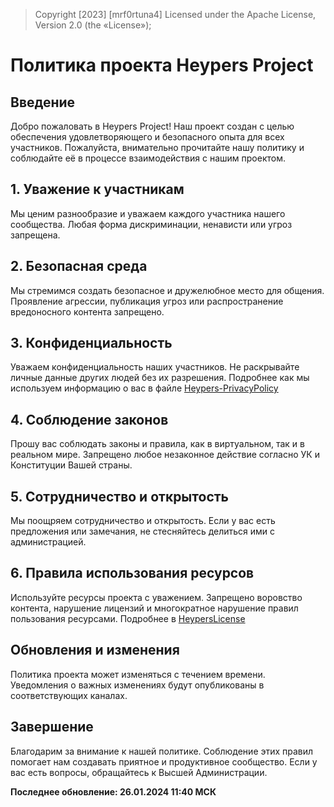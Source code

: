 > Copyright [2023] [mrf0rtuna4] Licensed under the Apache License, Version 2.0 (the «License»);

# Политика проекта Heypers Project

## Введение

Добро пожаловать в Heypers Project! Наш проект создан с целью обеспечения удовлетворяющего и безопасного опыта для всех участников. Пожалуйста, внимательно прочитайте нашу политику и соблюдайте её в процессе взаимодействия с нашим проектом.

## 1. Уважение к участникам

Мы ценим разнообразие и уважаем каждого участника нашего сообщества. Любая форма дискриминации, ненависти или угроз запрещена.

## 2. Безопасная среда

Мы стремимся создать безопасное и дружелюбное место для общения. Проявление агрессии, публикация угроз или распространение вредоносного контента запрещено.

## 3. Конфиденциальность

Уважаем конфиденциальность наших участников. Не раскрывайте личные данные других людей без их разрешения. Подробнее как мы используем информацию о вас в файле [Heypers-PrivacyPolicy](Heypers-PrivacyPolicy.md)

## 4. Соблюдение законов

Прошу вас соблюдать законы и правила, как в виртуальном, так и в реальном мире. Запрещено любое незаконное действие согласно УК и Конституции Вашей страны.

## 5. Сотрудничество и открытость

Мы поощряем сотрудничество и открытость. Если у вас есть предложения или замечания, не стесняйтесь делиться ими с администрацией.

## 6. Правила использования ресурсов

Используйте ресурсы проекта с уважением. Запрещено воровство контента, нарушение лицензий и многократное нарушение правил пользования ресурсами. Подробнее в [HeypersLicense](Heypers-License.md)

## Обновления и изменения

Политика проекта может изменяться с течением времени. Уведомления о важных изменениях будут опубликованы в соответствующих каналах.

## Завершение

Благодарим за внимание к нашей политике. Соблюдение этих правил помогает нам создавать приятное и продуктивное сообщество. Если у вас есть вопросы, обращайтесь к Высшей Администрации.

**Последнее обновление: 26.01.2024 11:40 МСК**
